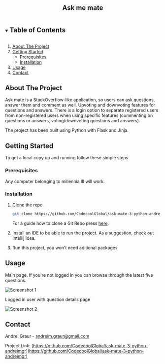 <!-- PROJECT LOGO -->
<br />
<p align="center">

[comment]: <> (    <img src="images/logo.png" alt="Logo" width="80" height="80">)

[comment]: <> (  </a>)

<h2 align="center">Ask me mate</h2>

<!-- TABLE OF CONTENTS -->
<details open="open">
  <summary><h2 style="display: inline-block">Table of Contents</h2></summary>
  <ol>
    <li>
      <a href="#about-the-project">About The Project</a>
    </li>
    <li>
      <a href="#getting-started">Getting Started</a>
      <ul>
        <li><a href="#prerequisites">Prerequisites</a></li>
        <li><a href="#installation">Installation</a></li>
      </ul>
    </li>
    <li><a href="#usage">Usage</a></li>
    <li><a href="#contact">Contact</a></li>
  </ol>
</details>

<!-- ABOUT THE PROJECT -->
## About The Project

Ask mate is a StackOverflow-like application, so users can ask questions, answer them and comment as well. Upvoting and downvoting features for questions and answers. There is a login option to separate registered users from non-registered users when using specific features (commenting on questions or answers, voting/downvoting questions and answers).

The project has been built using Python with Flask and Jinja.
    
<!-- GETTING STARTED -->
## Getting Started

To get a local copy up and running follow these simple steps.


### Prerequisites

Any computer belonging to millennia III will work.

### Installation

1. Clone the repo.
   ```sh
   git clone https://github.com/CodecoolGlobal/ask-mate-3-python-andreimgr
   ```
   For a guide how to clone a Git Repo press [here](https://docs.github.com/en/github/creating-cloning-and-archiving-repositories/cloning-a-repository-from-github/cloning-a-repository).

2. Install an IDE to be able to run the project. As a suggestion, check out Intellij Idea.

3. Run this project, you won't need aditional packages

  
<!-- USAGE EXAMPLES -->
## Usage

Main page. If you're not logged in you can browse through the latest five questions.

![Screenshot 1](https://user-images.githubusercontent.com/67573943/139800076-0b317ebc-3a6b-418b-8651-33dcf7b1bcff.png)
  
Logged in user with question details page
  
![Screenshot 2](https://user-images.githubusercontent.com/67573943/139800684-289b4492-a1ca-43b9-a822-1bbe6f89ec61.png)
  
<!-- CONTACT -->
## Contact

Andrei Graur - [andreim.graur@gmail.com](andreim.graur@gmail.com)

Project Link: [https://github.com/CodecoolGlobal/ask-mate-3-python-andreimgr](https://github.com/CodecoolGlobal/ask-mate-3-python-andreimgr)
